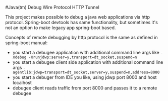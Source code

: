 #Java(tm) Debug Wire Protocol HTTP Tunnel

This project makes possible to debug a java web applications via http protocol.
Spring-boot devtools has same functionality, but sometimes it's not an option to make legacy app spring-boot based.

Concepts of remote debugging by http protocol is the same as defined in spring-boot manual:
* you start a debugee application with additional command line args like ``-Xdebug -Xrunjdwp:server=y,transport=dt_socket,suspend=n``
* you start a debugee client side application with additional command line args ``-agentlib:jdwp=transport=dt_socket,server=y,suspend=n,address=8000``
* you start a debuger from IDE you like, using jdwp port 8000 and host localhost
* debugee client reads traffic from port 8000 and passes it to a remote debugee

